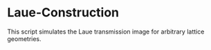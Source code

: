 # Laue-Construction
 This script simulates the Laue transmission image for arbitrary lattice geometries.
